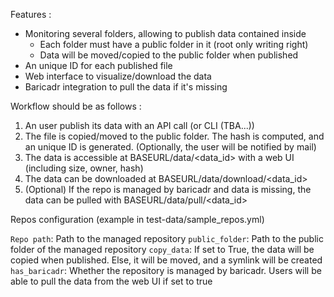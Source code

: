Features :

* Monitoring several folders, allowing to publish data contained inside
  * Each folder must have a public folder in it (root only writing right)
  * Data will be moved/copied to the public folder when published
* An unique ID for each published file
* Web interface to visualize/download the data
* Baricadr integration to pull the data if it's missing

Workflow should be as follows :

1. An user publish its data with an API call (or CLI (TBA...))
2. The file is copied/moved to the public folder. The hash is computed, and an unique ID is generated. (Optionally, the user will be notified by mail)
3. The data is accessible at BASEURL/data/<data_id> with a web UI (including size, owner, hash)
4. The data can be downloaded at BASEURL/data/download/<data_id>
5. (Optional) If the repo is managed by baricadr and data is missing, the data can be pulled with BASEURL/data/pull/<data_id>


Repos configuration (example in test-data/sample_repos.yml)

`Repo path`: Path to the managed repository
`public_folder`: Path to the public folder of the managed repository
`copy_data`: If set to True, the data will be copied when published. Else, it will be moved, and a symlink will be created
`has_baricadr`: Whether the repository is managed by baricadr. Users will be able to pull the data from the web UI if set to true
